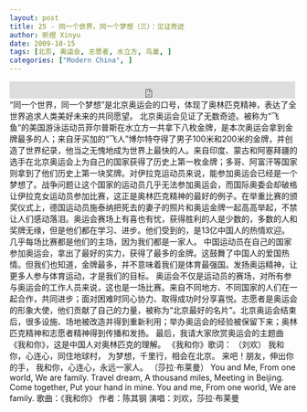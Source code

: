 ```yaml
---
layout: post
title: 25 - 同一个世界，同一个梦想（三）：见证奇迹
author: 昕煜 Xinyu
date: 2009-10-15
tags: [北京, 奥运会, 志愿者, 水立方, 鸟巢, ]
categories: ["Modern China", ]
---
```


<iframe src="https://archive.org/embed/slowchinese_201909/Slow_Chinese_025.mp3" width="500" height="30" frameborder="0" webkitallowfullscreen="true" mozallowfullscreen="true" allowfullscreen></iframe>
“同一个世界，同一个梦想”是北京奥运会的口号，体现了奥林匹克精神，表达了全世界追求人类美好未来的共同愿望。
北京奥运会见证了无数奇迹。被称为“飞鱼”的美国游泳运动员菲尔普斯在水立方一共拿下八枚金牌，是本次奥运会拿到金牌最多的人；来自牙买加的“飞人”博尔特夺得了男子100米和200米的金牌，并创造了世界纪录，他当之无愧地成为世界上最快的人。来自印度、蒙古和阿塞拜疆的选手在北京奥运会上为自己的国家获得了历史上第一枚金牌；多哥、阿富汗等国家则拿到了他们历史上第一块奖牌。对伊拉克运动员来说，能参加奥运会已经是一个梦想了。战争问题让这个国家的运动员几乎无法参加奥运会，而国际奥委会却破格让伊拉克女运动员参加比赛，这正是奥林匹克精神的最好的例子。在举重比赛的颁奖仪式上，德国运动员施泰纳把死去的妻子的照片和奥运金牌一起高高举起，不禁让人们感动落泪。奥运会赛场上有喜也有忧，获得胜利的人是少数的，多数的人和奖牌无缘，但是他们都在学习、进步。他们受到的，是13亿中国人的热情欢迎。几乎每场比赛都是他们的主场，因为我们都是一家人。
中国运动员在自己的国家参加奥运会，拿出了最好的实力，获得了最多的金牌。这鼓舞了中国人的爱国热情。但我们也知道，金牌最多，并不意味着我们是体育最强国。发扬奥运精神，让更多人参与体育运动，才是我们的目标。
奥运会不仅是运动员的赛场，对所有参与奥运会的工作人员来说，这也是一场比赛。来自不同地方、不同国家的人们在一起合作，共同进步；面对困难时同心协力、取得成功时分享喜悦。志愿者是奥运会的形象大使，他们贡献了自己的力量，被称为“北京最好的名片”。北京奥运会结束后，很多设施、场地被改造并得到重新利用；举办奥运会的经验被保留下来；奥林匹克精神和志愿者精神得到传播和发扬。
最后，我请大家欣赏奥运会的主题曲《我和你》，这是中国人对奥林匹克的理解。
《我和你》歌词：
（刘欢）
我和你，心连心，同住地球村，
为梦想，千里行，相会在北京。
来吧！朋友，伸出你的手，
我和你，心连心，永远一家人。
（莎拉·布莱曼）
You and Me,
From one world,
We are family.
Travel dream,
A thousand miles,
Meeting in Beijing.
Come together,
Put your hand in mine.
You and me,
From one world,
We are family.
歌曲：《我和你》
 作者：陈其钢
 演唱：刘欢，莎拉·布莱曼

